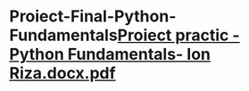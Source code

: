 # Proiect-Final-Python-Fundamentals[Proiect practic - Python Fundamentals- Ion Riza.docx.pdf](https://github.com/Scarvonna/Proiect-Final-Python-Fundamentals/files/10901072/Proiect.practic.-.Python.Fundamentals-.Ion.Riza.docx.pdf)
